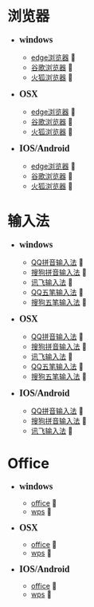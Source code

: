 # 浏览器
- **<font face="微软雅黑" size=4>windows</font>**
    - [edge浏览器](https://www.microsoft.com/zh-cn/edge/download) :pear:
    - [谷歌浏览器](https://www.google.cn/chrome/) :pear:
    - [火狐浏览器](https://www.firefox.com.cn/) :pear:

- **<font face="微软雅黑" size=4>OSX</font>**
    - [edge浏览器](https://www.microsoft.com/zh-cn/edge/download) :corn:
    - [谷歌浏览器](https://www.google.cn/chrome/) :corn:
    - [火狐浏览器](https://www.firefox.com.cn/) :corn:

- **<font face="微软雅黑" size=4>IOS/Android</font>**
    - [edge浏览器](https://www.microsoft.com/zh-cn/edge/download) :banana:
    - [谷歌浏览器](https://www.google.cn/chrome/) :banana:
    - [火狐浏览器](https://www.firefox.com.cn/) :banana:



# 输入法
- **<font face="微软雅黑" size=4>windows</font>**
    - [QQ拼音输入法](https://pc.qq.com/detail/7/detail_7.html) :green_apple:
    - [搜狗拼音输入法](https://shurufa.sogou.com/) :green_apple:
    - [讯飞输入法](https://srf.xunfei.cn/#/) :green_apple:
    - [QQ五笔输入法](https://pc.qq.com/detail/7/detail_207.html) :green_apple:
    - [搜狗五笔输入法](https://wubi.sogou.com/) :green_apple:

- **<font face="微软雅黑" size=4>OSX</font>**
    - [QQ拼音输入法](https://pc.qq.com/detail/7/detail_7.html) :lemon:
    - [搜狗拼音输入法](https://shurufa.sogou.com/) :lemon:
    - [讯飞输入法](https://srf.xunfei.cn/#/) :lemon:
    - [QQ五笔输入法](https://pc.qq.com/detail/7/detail_207.html) :lemon:
    - [搜狗五笔输入法](https://wubi.sogou.com/) :lemon:

- **<font face="微软雅黑" size=4>IOS/Android</font>**
    - [QQ拼音输入法](https://pc.qq.com/detail/7/detail_7.html) :watermelon:
    - [搜狗拼音输入法](https://shurufa.sogou.com/) :watermelon:
    - [讯飞输入法](https://srf.xunfei.cn/#/) :watermelon:


# Office
- **<font face="微软雅黑" size=4>windows</font>**
    - [office](https://www.office.com/) :tangerine:
    - [wps](https://www.wps.cn/) :tangerine:

- **<font face="微软雅黑" size=4>OSX</font>**
    - [office](https://www.office.com/) :tomato:
    - [wps](https://www.wps.cn/) :tomato:

- **<font face="微软雅黑" size=4>IOS/Android</font>**
    - [office](https://www.office.com/) :cherries:
    - [wps](https://www.wps.cn/) :cherries: